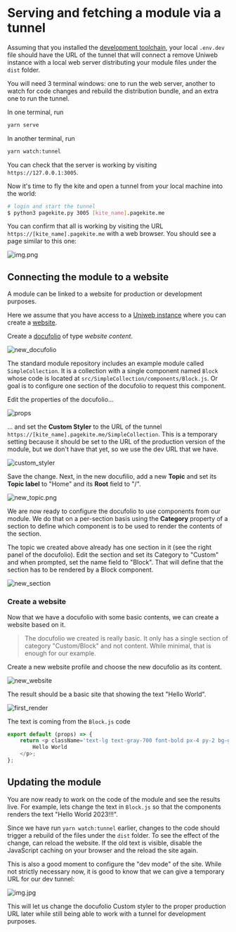 # Serving and fetching a module via a tunnel

Assuming that you installed the [development toolchain](dev_toolchain.md), your local `.env.dev` file should have the URL of the tunnel that will connect a remove Uniweb instance with a local web server distributing your module files under the `dist` folder.

You will need 3 terminal windows: one to run the web server, another to watch for code changes and rebuild the distribution bundle, and an extra one to run the tunnel.

In one terminal, run

```bash
yarn serve
```

In another terminal, run

```bash
yarn watch:tunnel
```

You can check that the server is working by visiting `https://127.0.0.1:3005`.

Now it's time to fly the kite and open a tunnel from your local machine into the world:

```bash
# login and start the tunnel
$ python3 pagekite.py 3005 [kite_name].pagekite.me 
```

You can confirm that all is working by visiting the URL `https://[kite_name].pagekite.me` with a web browser. You should see a page similar to this one:

![img.png](assets/pagekite_index.jpg)

## Connecting the module to a website

A module can be linked to a website for production or development purposes.

Here we assume that you have access to a [Uniweb instance](https://help.uniweb.app/uniweb_instance) where you can create a [website](https://help.uniweb.app/website).

Create a [docufolio](https://help.uniweb.app/docufolio) of type _website content_.

![new_docufolio](assets/new_docufolio.png)

The standard module repository includes an example module called `SimpleCollection`. It is a collection with a single component named `Block` whose code is located at `src/SimpleCollection/components/Block.js`. Or goal is to configure one section of the docufolio to request this component.

Edit the properties of the docufolio...

![props](assets/docufolio_info.png)

... and set the **Custom Styler** to the URL of the tunnel `https://[kite_name].pagekite.me/SimpleCollection`. This is a temporary setting because it should be set to the URL of the production version of the module, but we don't have that yet, so we use the dev URL that we have.

![custom_styler](assets/custom_styler.png)

Save the change. Next, in the new docufilio, add a new **Topic** and set its **Topic label** to "Home" and its **Root** field to "/".

![new_topic.png](assets/new_topic.png)

We are now ready to configure the docufolio to use components from our module. We do that on a per-section basis using the **Category** property of a section to define which component is to be used to render the contents of the section.

The topic we created above already has one section in it (see the right panel of the docufolio). Edit the section and set its Category to "Custom" and when prompted, set the name field to "Block". That will define that the section has to be rendered by a Block component.

![new_section](assets/new_section.png)

### Create a website

Now that we have a docufolio with some basic contents, we can create a website based on it.

> The docufolio we created is really basic. It only has a single section of category "Custom/Block" and not content. While minimal, that is enough for our example.

Create a new website profile and choose the new docufolio as its content.

![new_website](assets/new_website.png)

The result should be a basic site that showing the text "Hello World".

![first_render](assets/first_render.png)

The text is coming from the `Block.js` code

```javascript
export default (props) => {
    return <p className='text-lg text-gray-700 font-bold px-4 py-2 bg-gray-100'>
        Hello World
    </p>;
};
```

## Updating the module

You are now ready to work on the code of the module and see the results live. For example, lets change the text in `Block.js` so that the components renders the text "Hello World 2023!!!".

Since we have run `yarn watch:tunnel` earlier, changes to the code should trigger a rebuild of the files under the `dist` folder. To see the effect of the change, can reload the website. If the old text is visible, disable the JavaScript caching on your browser and the reload the site again.

This is also a good moment to configure the "dev mode" of the site. While not strictly necessary now, it is good to know that we can give a temporary URL for our dev tunnel:

![img.jpg](assets/dev_mode.jpg)

This will let us change the docufolio Custom styler to the proper production URL later while still being able to work with a tunnel for development purposes.
